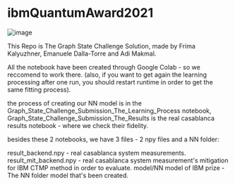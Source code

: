 # ibmQuantumAward2021

![image](https://user-images.githubusercontent.com/68012104/114447495-2b357980-9bdb-11eb-9836-c38382127347.png)


This Repo is The Graph State Challenge Solution,
made by Frima Kalyuzhner, Emanuele Dalla-Torre and Adi Makmal.

All the notebook have been created through Google Colab - so we reccomend to work there.
(also, if you want to get again the learning processing after one run, you should restart runtime in order to get the same fitting process).

the process of creating our NN model is in the Graph_State_Challenge_Submission_The_Learning_Process notebook,
Graph_State_Challenge_Submission_The_Results is the real casablanca results notebook - where we check their fidelity.

besides these 2 notebooks, we have 3 files - 2 npy files and a NN folder:

result_backend.npy - real casablanca system measurements.
result_mit_backend.npy - real casablanca system measurement's mitigation for IBM CTMP method in order to evaluate.
model/NN model of IBM prize - The NN folder model that's been created.

